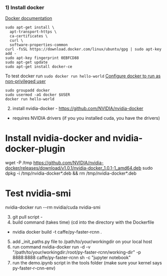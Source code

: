 ### 1) Install docker
[Docker documentation](https://docs.docker.com/engine/installation/linux/ubuntu/)
```
sudo apt-get install \
  apt-transport-https \
  ca-certificates \
  curl \
  software-properties-common
curl -fsSL https://download.docker.com/linux/ubuntu/gpg | sudo apt-key add -
sudo apt-key fingerprint 0EBFCD88
sudo apt-get update
sudo apt-get install docker-ce
```
To test docker run `sudo docker run hello-world`
[Configure docker to run as non-privileged user](https://docs.docker.com/engine/installation/linux/linux-postinstall/#manage-docker-as-a-non-root-user)
```
sudo groupadd docker
sudo usermod -aG docker $USER
docker run hello-world
```


2) install nvidia-docker - https://github.com/NVIDIA/nvidia-docker
- requires NVIDIA drivers (if you you installed cuda, you have the drivers)

# Install nvidia-docker and nvidia-docker-plugin
wget -P /tmp https://github.com/NVIDIA/nvidia-docker/releases/download/v1.0.1/nvidia-docker_1.0.1-1_amd64.deb
sudo dpkg -i /tmp/nvidia-docker*.deb && rm /tmp/nvidia-docker*.deb

# Test nvidia-smi
nvidia-docker run --rm nvidia/cuda nvidia-smi

3) git pull script -
4) build command (takes time) (cd into the directory with the Dockerfile
- nvidia docker build -t caffe/py-faster-rcnn .
5) add _init_paths.py file to /path/to/your/workingdir on your local host
6) run command
nvidia-docker run -d -v "/path/to/your/workingdir:/root/py-faster-rcnn/working-dir" -p 8888:8888 caffe/py-faster-rcnn sh -c "jupyter notebook"
7) run the demo.ipynb script in the tools folder (make sure your kernel says py-faster-r-cnn-env)
